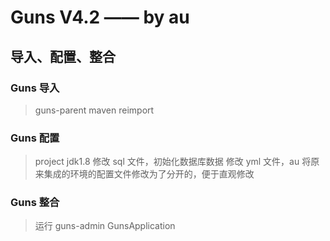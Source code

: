 # Guns V4.2 —— by au

## 导入、配置、整合

### Guns 导入

> guns-parent
> maven reimport

### Guns 配置

> project jdk1.8
> 修改 sql 文件，初始化数据库数据
> 修改 yml 文件，au 将原来集成的环境的配置文件修改为了分开的，便于直观修改

### Guns 整合

> 运行 guns-admin GunsApplication

